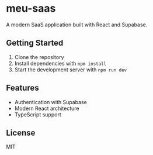 # meu-saas

A modern SaaS application built with React and Supabase.

## Getting Started

1. Clone the repository
2. Install dependencies with `npm install`
3. Start the development server with `npm run dev`

## Features

- Authentication with Supabase
- Modern React architecture
- TypeScript support

## License

MIT